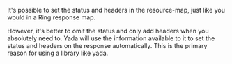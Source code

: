 It's possible to set the status and headers in the resource-map, just
like you would in a Ring response map.

<handler/>

<request/>

<response/>

However, it's better to omit the status and only add headers when you
absolutely need to. Yada will use the information available to it to set
the status and headers on the response automatically. This is the
primary reason for using a library like yada.

